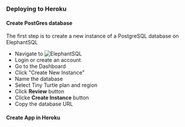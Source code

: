 ### Deploying to Heroku

#### Create PostGres database
The first step is to create a new instance of a PostgreSQL database on ElephantSQL
+ Navigate to ![ElephantSQL](https://www.elephantsql.com/)
+ Login or create an account
+ Go to the Dashboard
+ Click "Create New Instance"
+ Name the database
+ Select Tiny Turtle plan and region
+ Click **Review** button
+ Clicke **Create Instance** button
+ Copy the database URL


#### Create App in Heroku
